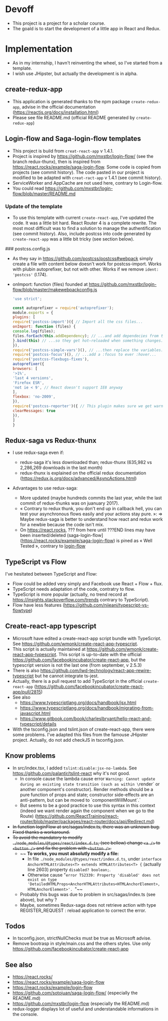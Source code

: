 # Devoff
* This project is a project for a scholar course.
* The goald is to start the development of a little app in React and Redux.

# Implementation

* As in my internship, I havn't reinventing the wheel, so I've started from a
    template.
* I wish use JHipster, but actually the development is in alpha.

## create-redux-app
* This application is generated thanks to the npm package `create-redux-app`,
    advise in the official documentation
    (https://reactjs.org/docs/installation.html)
* Please see file README.md (official README generated by `create-redux-app`)


## Login-flow and Saga-login-flow templates
* This project is build from `creat-react-app` v 1.4.1.
* Project is inspired by https://github.com/mxstbr/login-flow/ (see the branch
    redux-thunx), then is inspired from
    https://react.rocks/example/saga-login-flow. Some code is copied
    from projects (see commit history). The code pasted in our project is
    modified to be adapted with `creat-ract-app` v 1.4.1 (see commit history).
* ServiceWorker and AppCache are not used here, contrary to Login-flow.
* You could read https://github.com/mxstbr/login-flow/blob/master/README.md

### Update of the template
* To use this template with current `create-react-app`, I've updated the code.
    It was a little bit hard. React Router 4 is a complete rewrite. The most
    most difficult was to find a solution to manage the authentification (see
    commit history). Also, include postcss into code generated by `create-react-app`
    was a little bit tricky (see section below).

### postcss.config.js
* As they say in https://github.com/postcss/postcss#webpack simply create a file
    with content below doesn't work for postcss-import. Works with plubin
    autoprefixer, but not with other. Works if we remove `ident: 'postcss'` (l.174).

* onImport: function (files) founded at
    https://github.com/mxstbr/login-flow/blob/master/makewebpackconfig.js
    ```javascript
    'use strict';

    const autoprefixer = require('autoprefixer');
    module.exports = {
    plugins: [
    require('postcss-import')({ // Import all the css files...
    onImport: function (files) {
    console.log(files);
    files.forEach(this.addDependency); // ...and add dependecies from the main.css files to the other css files...
    }.bind(this) // ...so they get hot–reloaded when something changes...
    }),
    require('postcss-simple-vars')(), // ...then replace the variables...
    require('postcss-focus')(), // ...add a :focus to ever :hover...
    require('postcss-flexbugs-fixes'),
    autoprefixer({
    browsers: [
    '>1%',
    'last 4 versions',
    'Firefox ESR',
    'not ie < 9', // React doesn't support IE8 anyway
    ],
    flexbox: 'no-2009',
    }),
    require('postcss-reporter')({ // This plugin makes sure we get warnings in the console
    clearMessages: true
    }),
    ]
    }
    ```
## Redux-saga vs Redux-thunx
* I use redux-saga even if:
    * redux-saga it's less downloaded than;
        redux-thunx (635,982 vs 2,286,269 downloads in the last month)
    * redux-thunx is explained on the official redux documentation
        (https://redux.js.org/docs/advanced/AsyncActions.html)

* Advantages to use redux-saga:
    * More updated (maybe hundreds commits the last year, while the last commit
        of redux-thunks was on juanuary 2017).
    * « Contrary to redux thunk, you don't end up in callback hell, you can test
        your asynchronous flows easily and your actions stay pure. »: =>
        Maybe redux-saga is better to understand how react and redux work for a
        newbie because the code isn't mix.
    * On https://react.rocks,
        ??? from here until ???END lines may have been inserted/deleted
        (saga-login-flow](https://react.rocks/example/saga-login-flow)
        is pined as « Well Tested », contrary to
        [login-flow](https://react.rocks/example/login-flow)

## TypeScript vs Flow
I've hesitated between TypeScript and Flow:
* Flow could be added very simply and Facebook use React + Flow + flux.
* TypeScript needs adaptation of the code, contratry to flow.
* TypeScript is more popular (actually, no trend record at
    https://insights.stackoverflow.com/trends contrary to TypeScript).
* Flow have less features (https://github.com/niieani/typescript-vs-flowtype)

## Create-react-app typescript
* Microsoft have edited a create-react-app script bundle with TypeScript.
    See https://github.com/wmonk/create-react-app-typescript.
* This script is actually maintained at
    https://github.com/wmonk/create-react-app-typescript. This script is
    up-to-date with the official
    https://github.com/facebookincubator/create-react-app, but the typescript
    version is not the last one (from september, v 2.5.3)
* There is also https://github.com/lwd-technology/react-app-rewire-typescript
    but he cannot integrate ts-jest.
* Actually, there is a pull request to add TypeScript in the official
    `create-react-app`
    (https://github.com/facebookincubator/create-react-app/pull/2815)
* See also
    * https://www.typescriptlang.org/docs/handbook/jsx.html
    * https://www.typescriptlang.org/docs/handbook/migrating-from-javascript.html
    * https://www.gitbook.com/book/charleslbryant/hello-react-and-typescript/details
* With the tsconfig.json and tslint.json of create-react-app, there were some
    problems. I've adapted this files from the famouse JHipster project.
    Actually, do not add checkJS in tsconfig.json.

## Know problems
* In src/index.tsx, I added `tslint:disable:jsx-no-lambda`. See
    https://github.com/palantir/tslint-react why it's not good.
    * In console cause the lambda cause error
        `Warning: Cannot update during an existing state transition
        (such as within \`render\` or another component's constructor).
        Render methods should be a pure function of props and state;
        constructor side-effects are an anti-pattern, but can be moved to
        \`componentWillMount\`.`
    * But seems to be a good practice to use this syntax in this context (indeed
        we want render again the component when we go to the Route)
        (https://github.com/ReactTraining/react-router/blob/master/packages/react-router/docs/api/Redirect.md)
* ~~In function loginFlow at src/sagas/index.ts, there was an unknown bug. Fixed
    thanks a workaround.~~
* ~~To avoid the mandatory to modify `./node_modules/@types/react/index.d.ts`,
    (see bellow) change `<a />` to `<button />` and fix the problem with
    `<button />`.~~
    * ~~ **To works, you must absolutly modify a file:**
        * In file `./node_modules/@types/react/index.d.ts`, under
        `interface AnchorHTMLAttributes<T> extends HTMLAttributes<T> {` (actually
        line 2603) property `disabled? boolean;`.
        * Otherwise cause
        "`error TS2339: Property 'disabled' does not exist on type 'DetailedHTMLProps<AnchorHTMLAttributes<HTMLAnchorElement>, HTMLAnchorElement>'.
        `"~~
    * Probably this bugs was due to problem in src/sagas/index.ts (see above),
        but why ?
    * Maybe, sometimes Redux-saga does not retrieve action with type
        REGISTER_REQUEST : reload application to correct the error.

## Todos
* In tsconfig.json, strictNullChecks must be true as Microsoft advise.
* Remove bootrasp in style/main.css and the others styles. Use only
https://github.com/facebookincubator/create-react-app

## See also
* https://react.rocks/
* https://react.rocks/example/saga-login-flow
* https://react.rocks/example/login-flow
* https://github.com/sotojuan/saga-login-flow/ (especially the README.md)
* https://github.com/mxstbr/login-flow (especially the README.md)
* redux-logger displays lot of useful and understandable informations in the
    console.

<!-- vim: sw=2 ts=2 et:
-->
